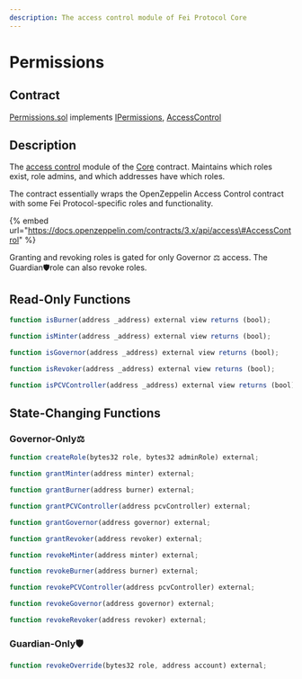 ```yaml
---
description: The access control module of Fei Protocol Core
---
```


# Permissions

## Contract

[Permissions.sol](https://github.com/fei-protocol/fei-protocol-core/blob/master/contracts/core/Permissions.sol) implements [IPermissions](https://github.com/fei-protocol/fei-protocol-core/blob/master/contracts/core/IPermissions.sol), [AccessControl](https://docs.openzeppelin.com/contracts/3.x/api/access#AccessControl)

## Description

The [access control](./) module of the [Core](core.md) contract. Maintains which roles exist, role admins, and which addresses have which roles.

The contract essentially wraps the OpenZeppelin Access Control contract with some Fei Protocol-specific roles and functionality.

{% embed url="https://docs.openzeppelin.com/contracts/3.x/api/access\#AccessControl" %}

Granting and revoking roles is gated for only Governor ⚖️ access. The Guardian🛡role can also revoke roles.

## Read-Only Functions

```javascript
function isBurner(address _address) external view returns (bool);

function isMinter(address _address) external view returns (bool);

function isGovernor(address _address) external view returns (bool);

function isRevoker(address _address) external view returns (bool);

function isPCVController(address _address) external view returns (bool);
```

## State-Changing Functions <a id="state-changing-functions"></a>

### Governor-Only⚖️

```javascript
function createRole(bytes32 role, bytes32 adminRole) external;

function grantMinter(address minter) external;

function grantBurner(address burner) external;

function grantPCVController(address pcvController) external;

function grantGovernor(address governor) external;

function grantRevoker(address revoker) external;

function revokeMinter(address minter) external;

function revokeBurner(address burner) external;

function revokePCVController(address pcvController) external;

function revokeGovernor(address governor) external;

function revokeRevoker(address revoker) external;
```

### Guardian-Only🛡

```javascript
function revokeOverride(bytes32 role, address account) external;
```

